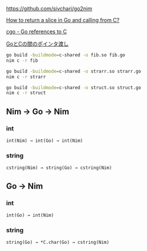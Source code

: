 https://github.com/sivchari/go2nim

[How to return a slice in Go and calling from C?](https://stackoverflow.com/questions/52309383/how-to-return-a-slice-in-go-and-calling-from-c)

[cgo - Go references to C](https://golang.org/cmd/cgo/#hdr-Go_references_to_C)

[GoとCの間のポインタ渡し](https://qiita.com/74th/items/0362bea2012ef253c539)

```sh
go build -buildmode=c-shared -o fib.so fib.go
nim c -r fib
```

```sh
go build -buildmode=c-shared -o strarr.so strarr.go
nim c -r strarr
```

```sh
go build -buildmode=c-shared -o struct.so struct.go
nim c -r struct
```

## Nim → Go → Nim
### int
```
int(Nim) → int(Go) → int(Nim)
```

### string
```
cstring(Nim) → string(Go) → cstring(Nim)
```

## Go → Nim
### int
```
int(Go) → int(Nim)
```

### string
```
string(Go) → *C.char(Go) → cstring(Nim)
```
